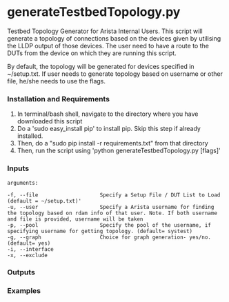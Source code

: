 # generateTestbedTopology.py

Testbed Topology Generator for Arista Internal Users. 
This script will generate a topology of connections based on the devices given by utilising the LLDP output of those devices. The user need to have a route to the DUTs from the device on which they are running this script.

By default, the topology will be generated for devices specified in ~/setup.txt. If user needs to generate topology based on username or other file, he/she needs to use the flags.

### Installation and Requirements

1. In terminal/bash shell, navigate to the directory where you have downloaded this script
2. Do a 'sudo easy_install pip' to install pip. Skip this step if already installed.
2. Then, do a "sudo pip install -r requirements.txt" from that directory
3. Then, run the script using 'python generateTestbedTopology.py [flags]'

### Inputs

```
arguments:

-f, --file                    Specify a Setup File / DUT List to Load (default = ~/setup.txt)'
-u, --user                    Specify a Arista username for finding the topology based on rdam info of that user. Note. If both username and file is provided, username will be taken
-p, --pool                    Specify the pool of the username, if specifying username for getting topology. (default= systest)
-g, --graph                   Choice for graph generation- yes/no. (default= yes)
-i, --interface
-x, --exclude
```

### Outputs

### Examples
